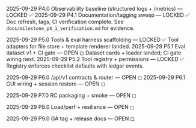 2025-09-29  P4.0  Observability baseline (structured logs + /metrics) — LOCKED ✅
2025-09-29  P4.1  Documentation/tagging sweep — LOCKED ✅ Doc refresh, tags, CI verification complete. See `docs/milestone_p4_1_verification.md` for evidence.

2025-09-29  P5.0  Tools & eval harness scaffolding — LOCKED ✅ Tool adapters for file store + template renderer landed.
2025-09-29  P5.1  Eval dataset v1 + CI gate — OPEN ◻ Dataset cards + loader landed; CI gate wiring next.
2025-09-29  P5.2  Tool registry + permissions — LOCKED ✅ Registry enforces checklist defaults with ledger events.

2025-09-29  P6.0  /api/v1 contracts & router — OPEN ◻
2025-09-29  P6.1  GUI wiring + session restore — OPEN ◻

2025-09-29  P7.0  RC packaging + smoke — OPEN ◻

2025-09-29  P8.0  Load/perf + resilience — OPEN ◻

2025-09-29  P9.0  GA tag + release docs — OPEN ◻
